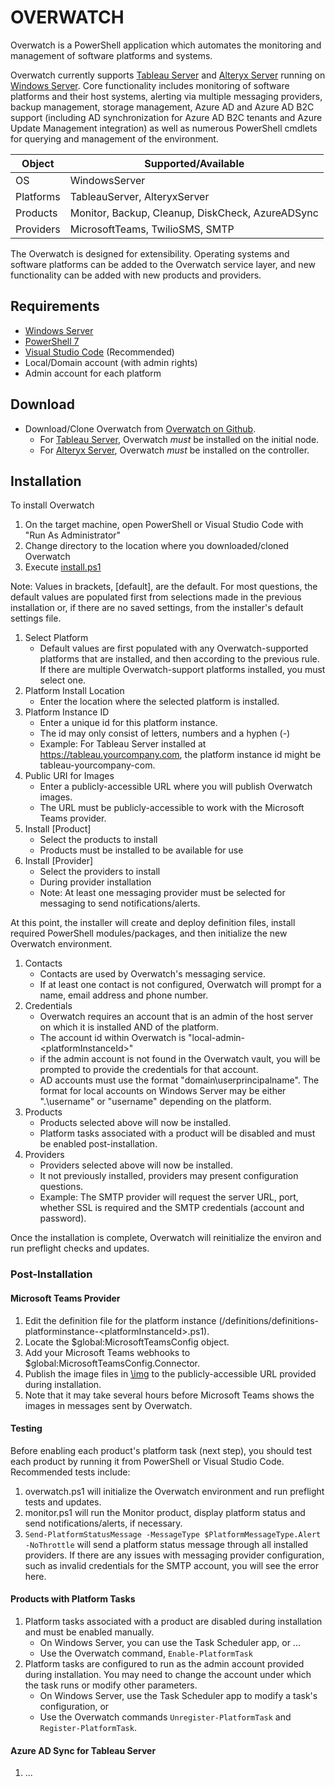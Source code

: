 # OVERWATCH
Overwatch is a PowerShell application which automates the monitoring and management of software platforms and systems. 

Overwatch currently supports [Tableau Server][] and [Alteryx Server][] running on [Windows Server][]. Core functionality includes monitoring of software platforms and their host systems, alerting via multiple messaging providers, backup management, storage management, Azure AD and Azure AD B2C support (including AD synchronization for Azure AD B2C tenants and Azure Update Management integration) as well as numerous PowerShell cmdlets for querying and management of the environment.

| Object | Supported/Available
|-|-
| OS | WindowsServer
| Platforms | TableauServer, AlteryxServer
| Products | Monitor, Backup, Cleanup, DiskCheck, AzureADSync
| Providers | MicrosoftTeams, TwilioSMS, SMTP

The Overwatch is designed for extensibility.  Operating systems and software platforms can be added to the Overwatch service layer, and new functionality can be added with new products and providers.

## Requirements

- [Windows Server][]
- [PowerShell 7][]
- [Visual Studio Code][] (Recommended)
- Local/Domain account (with admin rights)
- Admin account for each platform

## Download

* Download/Clone Overwatch from [Overwatch on Github][].
    * For [Tableau Server][], Overwatch *must* be installed on the initial node.
    * For [Alteryx Server][], Overwatch *must* be installed on the controller.

## Installation

To install Overwatch

1. On the target machine, open PowerShell or Visual Studio Code with "Run As Administrator"
1. Change directory to the location where you downloaded/cloned Overwatch
1. Execute [install.ps1][]

Note: Values in brackets, \[default\], are the default.  For most questions, the default values are populated first from selections made in the previous installation or, if there are no saved settings, from the installer's default settings file.

1. Select Platform
    - Default values are first populated with any Overwatch-supported platforms that are installed, and then according to the previous rule.  If there are multiple Overwatch-support platforms installed, you must select one.
1. Platform Install Location
    - Enter the location where the selected platform is installed.
1. Platform Instance ID
    - Enter a unique id for this platform instance.
    - The id may only consist of letters, numbers and a hyphen (-)
    - Example: For Tableau Server installed at https://tableau.yourcompany.com, the platform instance id might be tableau-yourcompany-com.
1. Public URI for Images
    - Enter a publicly-accessible URL where you will publish Overwatch images.
    - The URL must be publicly-accessible to work with the Microsoft Teams provider.
1. Install [Product]
    - Select the products to install
    - Products must be installed to be available for use
1. Install [Provider]
    - Select the providers to install
    - During provider installation 
    - Note: At least one messaging provider must be selected for messaging to send notifications/alerts.

At this point, the installer will create and deploy definition files, install required PowerShell modules/packages, and then initialize the new Overwatch environment.

1. Contacts
    - Contacts are used by Overwatch's messaging service.
    - If at least one contact is not configured, Overwatch will prompt for a name, email address and phone number.
1. Credentials
    - Overwatch requires an account that is an admin of the host server on which it is installed AND of the platform.
    - The account id within Overwatch is "local-admin-\<platformInstanceId\>"
    - if the admin account is not found in the Overwatch vault, you will be prompted to provide the credentials for that account.
    - AD accounts must use the format "domain\userprincipalname".  The format for local accounts on Windows Server may be either ".\username" or "username" depending on the platform.
1. Products
    - Products selected above will now be installed.
    - Platform tasks associated with a product will be disabled and must be enabled post-installation.
1. Providers
    - Providers selected above will now be installed.
    - It not previously installed, providers may present configuration questions.
    - Example: The SMTP provider will request the server URL, port, whether SSL is required and the SMTP credentials (account and password).

Once the installation is complete, Overwatch will reinitialize the environ and run preflight checks and updates. 

### Post-Installation

#### Microsoft Teams Provider

1. Edit the definition file for the platform instance (/definitions/definitions-platforminstance-\<platformInstanceId\>.ps1). 
1. Locate the $global:MicrosoftTeamsConfig object.
1. Add your Microsoft Teams webhooks to $global:MicrosoftTeamsConfig.Connector. 
1. Publish the image files in [\img][] to the publicly-accessible URL provided during installation.
1. Note that it may take several hours before Microsoft Teams shows the images in messages sent by Overwatch.

#### Testing

Before enabling each product's platform task (next step), you should test each product by running it from PowerShell or Visual Studio Code.  Recommended tests include:

1. overwatch.ps1 will initialize the Overwatch environment and run preflight tests and updates.
2. monitor.ps1 will run the Monitor product, display platform status and send notifications/alerts, if necessary.
3. `Send-PlatformStatusMessage -MessageType $PlatformMessageType.Alert -NoThrottle` will send a platform status message through all installed providers.  If there are any issues with messaging provider configuration, such as invalid credentials for the SMTP account, you will see the error here.

#### Products with Platform Tasks

1. Platform tasks associated with a product are disabled during installation and must be enabled manually.
    - On Windows Server, you can use the Task Scheduler app, or ...
    - Use the Overwatch command, `Enable-PlatformTask`
1. Platform tasks are configured to run as the admin account provided during installation.  You may need to change the account under which the task runs or modify other parameters.  
    - On Windows Server, use the Task Scheduler app to modify a task's configuration, or 
    - Use the Overwatch commands `Unregister-PlatformTask` and `Register-PlatformTask`.

#### Azure AD Sync for Tableau Server
1. ...
    
[Overwatch on Github]: https://github.com/dwalker3rd/Overwatch
[Microsoft Teams webhook]: https://docs.microsoft.com/en-us/microsoftteams/platform/webhooks-and-connectors/how-to/add-incoming-webhook
[PowerShell 7]: https://github.com/PowerShell/PowerShell
[Visual Studio Code]: https://code.visualstudio.com/
[Tableau Server]: https://www.tableau.com/
[Alteryx Server]: https://www.alteryx.com/
[Microsoft Teams]: https://www.microsoft.com/en-us/microsoft-365/microsoft-teams/group-chat-software
[Twilio SMS]: https://www.twilio.com/sms
[Windows Server]: https://www.microsoft.com/en-us/windows-server
[\img]: https://github.com/dwalker3rd/Overwatch/tree/main/img
[install.ps1]: https://github.com/dwalker3rd/Overwatch/blob/main/install.ps1
